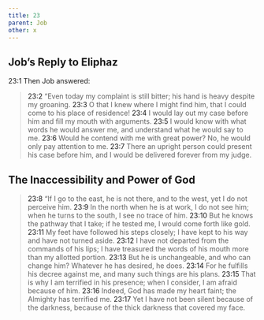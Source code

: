 ```yaml
---
title: 23
parent: Job
other: x
---
```



## Job’s Reply to Eliphaz 

<a name="23:1">23:1</a> Then Job answered:

> <a name="23:2">23:2</a> “Even today my complaint is still bitter;
> his hand is heavy despite my groaning.
> <a name="23:3">23:3</a> O that I knew where I might find him,
> that I could come to his place of residence!
> <a name="23:4">23:4</a> I would lay out my case before him
> and fill my mouth with arguments.
> <a name="23:5">23:5</a> I would know with what words he would answer me,
> and understand what he would say to me.
> <a name="23:6">23:6</a> Would he contend with me with great power?
> No, he would only pay attention to me.
> <a name="23:7">23:7</a> There an upright person
> could present his case before him,
> and I would be delivered forever from my judge.

## The Inaccessibility and Power of God

> <a name="23:8">23:8</a> “If I go to the east, he is not there,
> and to the west, yet I do not perceive him.
> <a name="23:9">23:9</a> In the north when he is at work,
> I do not see him;
> when he turns to the south,
> I see no trace of him.
> <a name="23:10">23:10</a> But he knows the pathway that I take;
> if he tested me, I would come forth like gold.
> <a name="23:11">23:11</a> My feet have followed his steps closely;
> I have kept to his way and have not turned aside.
> <a name="23:12">23:12</a> I have not departed from the commands of his lips;
> I have treasured the words of his mouth more than my allotted portion.
> <a name="23:13">23:13</a> But he is unchangeable, and who can change him?
> Whatever he has desired, he does.
> <a name="23:14">23:14</a> For he fulfills his decree against me,
> and many such things are his plans.
> <a name="23:15">23:15</a> That is why I am terrified in his presence;
> when I consider, I am afraid because of him.
> <a name="23:16">23:16</a> Indeed, God has made my heart faint;
> the Almighty has terrified me.
> <a name="23:17">23:17</a> Yet I have not been silent because of the darkness,
> because of the thick darkness
> that covered my face.